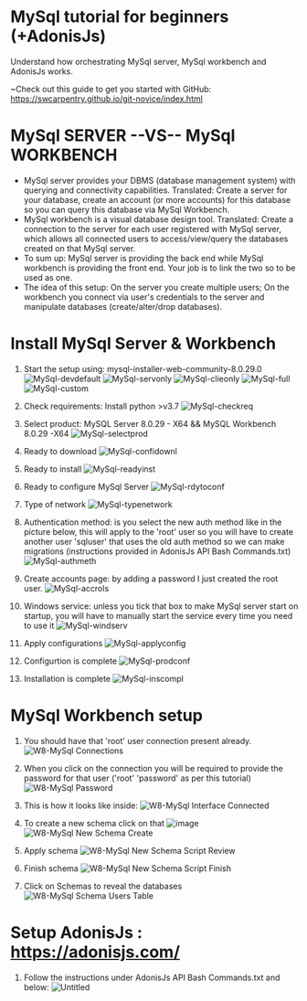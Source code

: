 # MySql tutorial for beginners (+AdonisJs)
Understand how orchestrating MySql server, MySql workbench and AdonisJs works.

~Check out this guide to get you started with GitHub: https://swcarpentry.github.io/git-novice/index.html

# MySql SERVER --VS-- MySql WORKBENCH

- MySql server provides your DBMS (database management system) with querying and connectivity capabilities. Translated: Create a server for your database, create an account (or more accounts) for this database so you can query this database via MySql Workbench.
- MySql workbench is a visual database design tool. Translated: Create a connection to the server for each user registered with MySql server, which allows all connected users to access/view/query the databases created on that MySql server. 
- To sum up: MySql server is providing the back end while MySql workbench is providing the front end. Your job is to link the two so to be used as one.
- The idea of this setup: On the server you create multiple users; On the workbench you connect via user's credentials to the server and manipulate databases (create/alter/drop databases).


# Install MySql Server & Workbench

1. Start the setup using: mysql-installer-web-community-8.0.29.0
![MySql-devdefault](https://user-images.githubusercontent.com/63293696/178057522-41ad1063-4d51-4640-a8b8-9255f23ca3d3.PNG)
![MySql-servonly](https://user-images.githubusercontent.com/63293696/178057663-29ffc462-39ec-4404-a72a-7c5c6c42fbb7.PNG)
![MySql-clieonly](https://user-images.githubusercontent.com/63293696/178057714-b960b084-f452-47d1-971d-7313bf907696.PNG)
![MySql-full](https://user-images.githubusercontent.com/63293696/178057756-ea3fe969-de8e-4cc5-ac12-75c6a415f1a7.PNG)
![MySql-custom](https://user-images.githubusercontent.com/63293696/178057943-b2f5a85f-fde7-47b9-a3b2-a5e189777457.PNG)

2. Check requirements: Install python >v3.7
![MySql-checkreq](https://user-images.githubusercontent.com/63293696/178058494-758903c0-f782-48d6-a28a-dbf563b8902b.PNG)

3. Select product: MySQL Server 8.0.29 - X64 && MySQL Workbench 8.0.29 -X64
![MySql-selectprod](https://user-images.githubusercontent.com/63293696/178058312-a45e294b-371f-4b0c-8729-65e4a8b6ed07.png)

4. Ready to download
![MySql-confidownl](https://user-images.githubusercontent.com/63293696/178058628-c5d12ae9-59b3-477f-bf2d-9e28d7ff4315.png)

5. Ready to install
![MySql-readyinst](https://user-images.githubusercontent.com/63293696/178058693-972f34bc-c8e7-4c94-ad46-25ff81845db9.png)

6. Ready to configure MySql Server
![MySql-rdytoconf](https://user-images.githubusercontent.com/63293696/178058858-eb191def-b7d3-4eb3-a57b-118efac6073b.png)

7. Type of network
![MySql-typenetwork](https://user-images.githubusercontent.com/63293696/178058926-45190180-643b-4441-9991-9b86b1b31ce0.png)

8. Authentication method: is you select the new auth method like in the picture below, this will apply to the 'root' user so you will have to create another user 'sqluser' that uses the old auth method so we can make migrations (instructions provided in AdonisJs API Bash Commands.txt)
![MySql-authmeth](https://user-images.githubusercontent.com/63293696/178059013-45413e50-79c3-4623-9c7d-377b2fd389d3.png)

9. Create accounts page: by adding a password I just created the root user.
![MySql-accrols](https://user-images.githubusercontent.com/63293696/178059397-f5bf9658-162d-4b63-b81b-e572a3ed8246.png)

10. Windows service: unless you tick that box to make MySql server start on startup, you will have to manually start the service every time you need to use it
![MySql-windserv](https://user-images.githubusercontent.com/63293696/178059763-996c8417-e275-4405-8e11-24feb793a253.png)

11. Apply configurations
![MySql-applyconfig](https://user-images.githubusercontent.com/63293696/178059797-c216bdd2-414b-486d-b6bd-9f76db1f0318.png)

12. Configurtion is complete
![MySql-prodconf](https://user-images.githubusercontent.com/63293696/178059931-ae42f7b5-4460-45ed-8a87-cdd359b5cabc.png)

13. Installation is complete
![MySql-inscompl](https://user-images.githubusercontent.com/63293696/178059965-7ac5b5f3-18e3-4ac7-8c5d-c3d55e85bce9.png)


# MySql Workbench setup

1. You should have that 'root' user connection present already.
![W8-MySql Connections](https://user-images.githubusercontent.com/63293696/178060112-fa94b1fc-909c-4d84-bc89-828e9765a9a7.png)

2. When you click on the connection you will be required to provide the password for that user ('root' 'password' as per this tutorial)
![W8-MySql Password](https://user-images.githubusercontent.com/63293696/178060293-708abc73-098c-4838-8f2c-f152330b06a0.png)

3. This is how it looks like inside:
![W8-MySql Interface Connected](https://user-images.githubusercontent.com/63293696/178060365-6f699767-9f0b-4853-85e6-2850241b83be.png)

4. To create a new schema click on that ![image](https://user-images.githubusercontent.com/63293696/178061126-3ce4c04d-9c9a-46dc-a16c-86a48ce5f8c0.png)
![W8-MySql New Schema Create](https://user-images.githubusercontent.com/63293696/178060569-5b73f5bc-a22b-4bf5-a389-f126894c8e63.png)

5. Apply schema
![W8-MySql New Schema Script Review](https://user-images.githubusercontent.com/63293696/178060640-4dbcb976-5343-4522-afcc-714ca27579d1.png)

6. Finish schema
![W8-MySql New Schema Script Finish](https://user-images.githubusercontent.com/63293696/178060660-baa3b330-106f-44c0-b4d1-a281d7f43bd8.png)

7. Click on Schemas to reveal the databases
![W8-MySql Schema Users Table](https://user-images.githubusercontent.com/63293696/178060800-8a240dba-8b55-4379-b56b-0941ae0e1b8f.png)


# Setup AdonisJs : https://adonisjs.com/

1. Follow the instructions under AdonisJs API Bash Commands.txt and below:
![Untitled](https://user-images.githubusercontent.com/63293696/178062072-d47e323b-3861-4162-abff-d5a9fecc5e3f.png)


